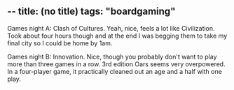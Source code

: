 --
title: (no title)
tags: "boardgaming"
--
<p>Games night A: Clash of Cultures. Yeah, nice, feels a lot like Civilization. Took about four hours though and at the end I was begging them to take my final city so I could be home by 1am.</p>

<p>Games night B: Innovation. Nice, though you probably don't want to play more than three games in a row. 3rd edition Oars seems very overpowered. In a four-player game, it practically cleaned out an age and a half with one play.</p>
